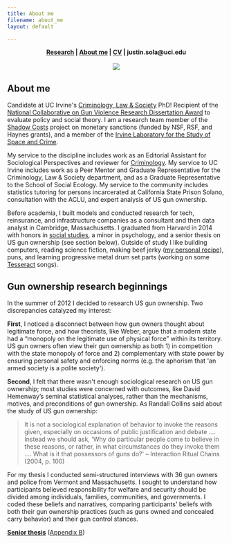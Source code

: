 ```yaml
---
title: About me
filename: about_me
layout: default

--- 
```

<head>
  <link rel="shortcut icon" href="favicon.ico?v=BGAqyRPREE">
  <link rel="apple-touch-icon" sizes="180x180" href="icons/apple-touch-icon.png?v=BGAqyRPREE">
  <link rel="icon" type="image/png" sizes="32x32" href="icons/favicon-32x32.png?v=BGAqyRPREE">
  <link rel="icon" type="image/png" sizes="16x16" href="icons/favicon-16x16.png?v=BGAqyRPREE">
  <link rel="manifest" href="icons/site.webmanifest?v=BGAqyRPREE">
  <link rel="mask-icon" href="icons/safari-pinned-tab.svg?v=BGAqyRPREE" color="#5bbad5">
  <meta name="msapplication-TileColor" content="#da532c">
  <meta name="theme-color" content="#ffffff">
</head>
<p align="center">
  <b>
    <a href="./">Research</a> | 
    <a href="./about_me">About me</a> |  
    <a href="./files/2022.09.16_CV_Sola.pdf">CV</a> | 
    justin.sola@uci.edu
  </b>
  <br>
  <br>
<img src="https://raw.githubusercontent.com/justinsola/justinsola.github.com/master/files/2022.05.12_headshot.png">
</p>

## About me
Candidate at UC Irvine's [Criminology, Law & Society](https://cls.soceco.uci.edu/pages/phd-program) PhD! Recipient of the [National Collaborative on Gun Violence Research Dissertation Award](https://www.ncgvr.org/grants/2022/assessing-the-causes-of-gun-desirability-in-america.html) to evaluate policy and social theory. I am a research team member of the [Shadow Costs](www.shadowcosts.com) project on monetary sanctions (funded by NSF, RSF, and Haynes grants), and a member of the [Irvine Laboratory for the Study of Space and Crime](http://ilssc.soceco.uci.edu/).

My service to the discipline includes work as an Editorial Assistant for Sociological Perspectives and reviewer for [Criminology](https://publons.com/researcher/3682904/justin-sola/). My service to UC Irvine includes work as a Peer Mentor and Graduate Representative for the Criminology, Law & Society department, and as a Graduate Representative to the School of Social Ecology. My service to the community includes statistics tutoring for persons incarcerated at California State Prison Solano, consultation with the ACLU, and expert analysis of US gun ownership.

Before academia, I built models and conducted research for tech, reinsurance, and infrastructure companies as a consultant and then data analyst in Cambridge, Massachusetts. I graduated from Harvard in 2014 with honors in [social studies](https://socialstudies.fas.harvard.edu/), a minor in psychology, and a senior thesis on US gun ownership (see section below).  Outside of study I like building computers, reading science fiction, making beef jerky ([my personal recipe](https://docs.google.com/spreadsheets/d/14g3BNcLFfN2xKgDRqwK4-0S1jt4SJRSaw_OR_8raQ0g/edit?usp=sharing)), puns, and learning progressive metal drum set parts (working on some [Tesseract](https://www.tesseractband.co.uk/) songs).

## Gun ownership research beginnings

In the summer of 2012 I decided to research US gun ownership. Two discrepancies catalyzed my interest:

**First**, I noticed a disconnect between how gun owners thought about legitimate force, and how theorists, like Weber, argue that a modern state had a “monopoly on the legitimate use of physical force” within its territory. US gun owners often view their gun ownership as both 1) in competition with the state monopoly of force and 2) complementary with state power by ensuring personal safety and enforcing norms (e.g. the aphorism that 'an armed society is a polite society').

**Second**, I felt that there wasn't enough sociological research on US gun ownership; most studies were concerned with outcomes, like David Hemenway’s seminal statistical analyses, rather than the mechanisms, motives, and preconditions of gun ownership. As Randall Collins said about the study of US gun ownership:
>It is not a sociological explanation of behavior to invoke the reasons given, especially on occasions of public justification and debate .... Instead we should ask, 'Why do particular people come to believe in these reasons, or rather, in what circumstances do they invoke them .... What is it that possessors of guns do?' – Interaction Ritual Chains (2004, p. 100)

For my thesis I conducted semi-structured interviews with 36 gun owners and police from Vermont and Massachusetts. I sought to understand how participants believed responsibility for welfare and security should be divided among individuals, families, communities, and governments. I coded these beliefs and narratives, comparing participants' beliefs with both their gun ownership practices (such as guns owned and concealed carry behavior) and their gun control stances.

**[Senior thesis](https://github.com/justinsola/justinsola.github.com/raw/master/files/Guns_in_the_Ideal_Society.pdf)**  ([Appendix B](https://github.com/justinsola/justinsola.github.com/raw/master/files/Appendix-B_%E2%80%93_Guns_in_the_Ideal_Society.pdf))
